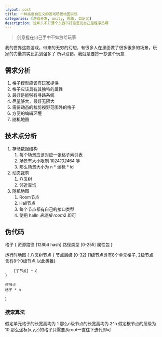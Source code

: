 ```yaml
---
layout: post
title: 一种高度自定义的游戏场景地图实现
categories: [游戏开发, unity, 思路, 自定义]
description: 这年头不开源个东西不好意思说自己是程序员啊
---
```


> 创意握在自己手中不如放给玩家

我的世界这款游戏，带来的无穷的幻想，有很多人在里面做了很多很多的场景，玩家的力量其实比策划强多了
所以没错，我就是要抄一抄这个玩意

## 需求分析
1. 格子模型应该有玩家提供
1. 格子应该具有其独特的属性
1. 最好是能够有寻路系统
1. 尽量够大，最好无限大
1. 需要动态的裁剪视野范围外的格子
1. 方便的编辑环境
1. 随机地图

## 技术点分析
1. 存储数据结构
    1. 每个场景应该对应一张格子索引表
    1. 场景有大小限制 1024*1024*64 等
    1. 那么场景大小为 n * 坐标 * id
1. 动态裁剪
    1. 八叉树
    1. 邻近查询
1. 随机地图
    1. Room节点
    1. Hall节点
    1. 每个节点都有自己的接口类型
    1. 使用 hall*n 来连接 room*2 即可

## 伪代码
格子 {
    资源路径 [128bit hash]
    路径类型 [0-255]
    属性包
}

<!-- 编辑地图 {
    {位置, 格子序号} * n
    位置 => 1024*1024*64 = 10bit + 10bit + 6bit = 26bit
    位置 => 4096*4096*64 = 12bit + 12bit + 6bit = 30bit
} -->

运行时地图 {
    八叉树节点 {
        节点层级 [0-32] (1级节点含有8个单元格子, 2级节点含有8个0级节点 以此类推}

        [子节点] * 8
    }  

    根节点
    格子 * n
}

### 搜索算法
假定单元格子的长宽高均为 1
那么n级节点的长宽高均为 2^n
假定根节点的层级为10
那么坐标(x,y,z)的格子只需要从root一直往下迭代即可

